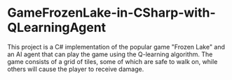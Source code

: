 # GameFrozenLake-in-CSharp-with-QLearningAgent
This project is a C# implementation of the popular game "Frozen Lake" and an AI agent that can play the game using the Q-learning algorithm. The game consists of a grid of tiles, some of which are safe to walk on, while others will cause the player to receive damage.
